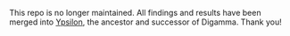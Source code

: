 This repo is no longer maintained. All findings and results have been merged into [Ypsilon](https://github.com/fujita-y/ypsilon), the ancestor and successor of Digamma. Thank you!
